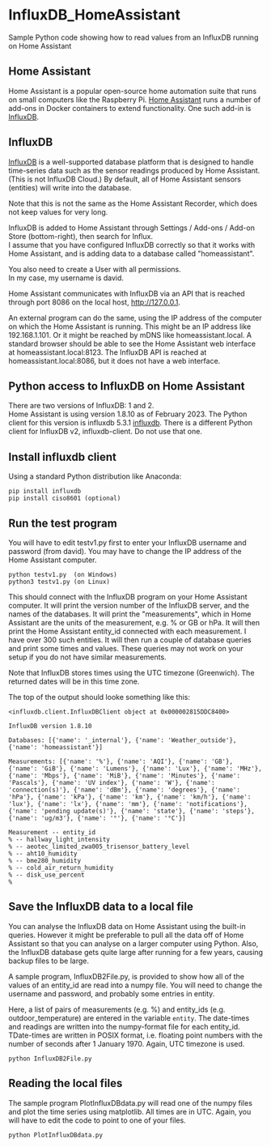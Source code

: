 # InfluxDB_HomeAssistant
Sample Python code showing how to read values from an InfluxDB running on Home Assistant

## Home Assistant
Home Assistant is a popular open-source home automation suite that runs on small computers 
like the Raspberry Pi.
[Home Assistant](https://www.home-assistant.io/) 
runs a number of add-ons in Docker containers to extend functionality.
One such add-in is [InfluxDB](https://www.influxdata.com/).

## InfluxDB
[InfluxDB](https://www.influxdata.com/) is a well-supported database platform
that is designed to handle time-series data such as the sensor readings
produced by Home Assistant.  (This is not InfluxDB Cloud.)  By default, 
all of Home Assistant sensors (entities) will write into the database.

Note that this is not the same as the Home Assistant Recorder,
which does not keep values for very long.

InfluxDB is added to Home Assistant through Settings / Add-ons / Add-on Store 
(bottom-right), then search for Influx.  
I assume that you have configured InfluxDB correctly so that it
works with Home Assistant, and is adding data to a database
called "homeassistant".  

You also need to create a User with all permissions.  
In my case, my username is david.

Home Assistant communicates with InfluxDB via an API
that is reached through port 8086 on the local host, http://127.0.0.1.

An external program can do the same, using the IP address
of the computer on which the Home Assistant is running.
This might be an IP address like 192.168.1.101.
Or it might be reached by mDNS like homeassistant.local.
A standard browser should be able to see the Home Assistant
web interface at homeassistant.local:8123.
The InfluxDB API is reached at homeassistant.local:8086,
but it does not have a web interface.

## Python access to InfluxDB on Home Assistant

There are two versions of InfluxDB: 1 and 2.  
Home Assistant is using version 1.8.10 as of February 2023.
The Python client for this version is influxdb 5.3.1
[influxdb](https://pypi.org/project/influxdb/).
There is a different Python client for InfluxDB v2, influxdb-client.
Do not use that one.

## Install influxdb client

Using a standard Python distribution like Anaconda:
```
pip install influxdb
pip install ciso8601 (optional)
```
## Run the test program

You will have to edit testv1.py first to enter your InfluxDB
username and password (from david).
You may have to change the IP address of the Home Assistant computer.

```
python testv1.py  (on Windows)
python3 testv1.py (on Linux)
```

This should connect with the InfluxDB program on your Home Assistant computer.
It will print the version number of the InfluxDB server,
and the names of the databases.
It will print the "measurements", which in Home Assistant are the units
of the measurement, e.g. % or GB or hPa.
It will then print the Home Assistant entity_id connected with each measurement.
I have over 300 such entities.
It will then run a couple of database queries and print some times
and values.  These queries may not work on your setup if you
do not have similar measurements.

Note that InfluxDB stores times using the UTC timezone (Greenwich).
The returned dates will be in this time zone.

The top of the output should looke something like this:
```
<influxdb.client.InfluxDBClient object at 0x000002815DDC8400>

InfluxDB version 1.8.10

Databases: [{'name': '_internal'}, {'name': 'Weather_outside'}, {'name': 'homeassistant'}]

Measurements: [{'name': '%'}, {'name': 'AQI'}, {'name': 'GB'}, {'name': 'GiB'}, {'name': 'Lumens'}, {'name': 'Lux'}, {'name': 'MHz'}, {'name': 'Mbps'}, {'name': 'MiB'}, {'name': 'Minutes'}, {'name': 'Pascals'}, {'name': 'UV index'}, {'name': 'W'}, {'name': 'connection(s)'}, {'name': 'dBm'}, {'name': 'degrees'}, {'name': 'hPa'}, {'name': 'kPa'}, {'name': 'km'}, {'name': 'km/h'}, {'name': 'lux'}, {'name': 'lx'}, {'name': 'mm'}, {'name': 'notifications'}, {'name': 'pending update(s)'}, {'name': 'state'}, {'name': 'steps'}, {'name': 'ug/m3'}, {'name': '°'}, {'name': '°C'}]

Measurement -- entity_id
% -- hallway_light_intensity
% -- aeotec_limited_zwa005_trisensor_battery_level
% -- aht10_humidity
% -- bme280_humidity
% -- cold_air_return_humidity
% -- disk_use_percent
%
```

## Save the InfluxDB data to a local file

You can analyse the InfluxDB data on Home Assistant using
the built-in queries.
However it might be preferable to pull all the data off of
Home Assistant so that you can analyse on a larger computer
using Python.  Also, the InfluxDB database gets quite large
after running for a few years, causing backup files to be large.

A sample program, InfluxDB2File.py, is provided to show how
all of the values of an entity_id are read into a numpy file.
You will need to change the username and password,
and probably some entries in entity.

Here, a list of pairs of measurements (e.g. %) and entity_ids
(e.g. outdoor_temperature) are entered in the variable `entity`.
The date-times and readings are written into the numpy-format file
for each entity_id.  TDate-times are written in POSIX format,
i.e. floating point numbers with the number of seconds
after 1 January 1970.  Again, UTC timezone is used.

```
python InfluxDB2File.py
```

## Reading the local files

The sample program PlotInfluxDBdata.py will read one of the numpy files
and plot the time series using matplotlib.  All times are in UTC.
Again, you will have to edit the code to point to one of your files.

```
python PlotInfluxDBdata.py
```
